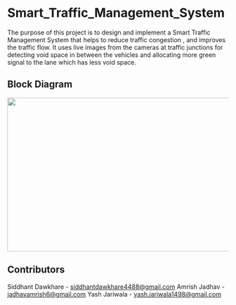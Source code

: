# Smart_Traffic_Management_System
The purpose of this project is to design and implement a Smart Traffic Management System that helps to reduce traffic congestion , and improves the traffic flow. It uses live images from the cameras at traffic junctions for detecting void space in between the vehicles and allocating more green signal to the lane which has less void space.

## Block Diagram



<div align="center"><img src="https://github.com/Siddhantiscoding/Smart_Traffic_Management_System/assets/98279769/1d3458c3-6340-425c-8ccf-5ef281ec3191" width="600" height="350"></div>


## Contributors 


Siddhant Dawkhare - [siddhantdawkhare4488@gmail.com](mailto:siddhantdawkhare4488@gmail.com)
Amrish Jadhav - [jadhavamrish6@gmail.com](mailto:jadhavamrish6@gmail.com)
Yash Jariwala - [yash.jariwala1498@gmail.com](mailto:yash.jariwala1498@gmail.com)

